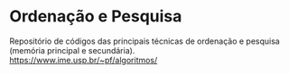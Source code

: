 # Ordenação e Pesquisa 
Repositório de códigos das principais técnicas de ordenação e pesquisa (memória principal e secundária). <br>
https://www.ime.usp.br/~pf/algoritmos/
